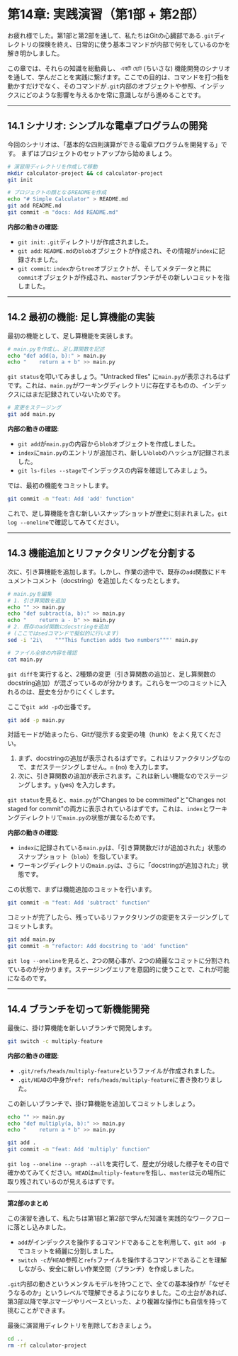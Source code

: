 # 第14章: 実践演習（第1部 + 第2部）

お疲れ様でした。第1部と第2部を通して、私たちはGitの心臓部である`.git`ディレクトリの探検を終え、日常的に使う基本コマンドが内部で何をしているのかを解き明かしました。

この章では、それらの知識を総動員し、 একটি ছোট (ちいさな) 機能開発のシナリオを通して、学んだことを実践に繋げます。ここでの目的は、コマンドを打つ指を動かすだけでなく、そのコマンドが`.git`内部のオブジェクトや参照、インデックスにどのような影響を与えるかを常に意識しながら進めることです。

---
## 14.1 シナリオ: シンプルな電卓プログラムの開発

今回のシナリオは、「基本的な四則演算ができる電卓プログラムを開発する」です。
まずはプロジェクトのセットアップから始めましょう。

```bash
# 演習用ディレクトリを作成して移動
mkdir calculator-project && cd calculator-project
git init

# プロジェクトの顔となるREADMEを作成
echo "# Simple Calculator" > README.md
git add README.md
git commit -m "docs: Add README.md"
```
**内部の動きの確認**:
- `git init`: `.git`ディレクトリが作成されました。
- `git add`: `README.md`の`blob`オブジェクトが作成され、その情報が`index`に記録されました。
- `git commit`: `index`から`tree`オブジェクトが、そしてメタデータと共に`commit`オブジェクトが作成され、`master`ブランチがその新しいコミットを指しました。

---
## 14.2 最初の機能: 足し算機能の実装

最初の機能として、足し算機能を実装します。

```bash
# main.pyを作成し、足し算関数を記述
echo "def add(a, b):" > main.py
echo "    return a + b" >> main.py
```

`git status`を叩いてみましょう。"Untracked files" に`main.py`が表示されるはずです。これは、`main.py`がワーキングディレクトリに存在するものの、インデックスにはまだ記録されていないためです。

```bash
# 変更をステージング
git add main.py
```
**内部の動きの確認**:
- `git add`が`main.py`の内容から`blob`オブジェクトを作成しました。
- `index`に`main.py`のエントリが追加され、新しい`blob`のハッシュが記録されました。
- `git ls-files --stage`でインデックスの内容を確認してみましょう。

では、最初の機能をコミットします。
```bash
git commit -m "feat: Add 'add' function"
```
これで、足し算機能を含む新しいスナップショットが歴史に刻まれました。`git log --oneline`で確認してみてください。

---
## 14.3 機能追加とリファクタリングを分割する

次に、引き算機能を追加します。しかし、作業の途中で、既存の`add`関数にドキュメントコメント（docstring）を追加したくなったとします。

```bash
# main.pyを編集
# 1. 引き算関数を追加
echo "" >> main.py
echo "def subtract(a, b):" >> main.py
echo "    return a - b" >> main.py
# 2. 既存のadd関数にdocstringを追加
# (ここではsedコマンドで擬似的に行います)
sed -i '2i\    """This function adds two numbers"""' main.py

# ファイル全体の内容を確認
cat main.py
```
`git diff`を実行すると、2種類の変更（引き算関数の追加と、足し算関数のdocstring追加）が混ざっているのが分かります。これらを一つのコミットに入れるのは、歴史を分かりにくくします。

ここで`git add -p`の出番です。
```bash
git add -p main.py
```
対話モードが始まったら、Gitが提示する変更の塊（hunk）をよく見てください。
1.  まず、docstringの追加が表示されるはずです。これはリファクタリングなので、まだステージングしません。`n` (no) を入力します。
2.  次に、引き算関数の追加が表示されます。これは新しい機能なのでステージングします。`y` (yes) を入力します。

`git status`を見ると、`main.py`が"Changes to be committed"と"Changes not staged for commit"の両方に表示されているはずです。これは、`index`とワーキングディレクトリで`main.py`の状態が異なるためです。

**内部の動きの確認**:
- `index`に記録されている`main.py`は、「引き算関数だけが追加された」状態のスナップショット（`blob`）を指しています。
- ワーキングディレクトリの`main.py`は、さらに「docstringが追加された」状態です。

この状態で、まずは機能追加のコミットを行います。
```bash
git commit -m "feat: Add 'subtract' function"
```

コミットが完了したら、残っているリファクタリングの変更をステージングしてコミットします。
```bash
git add main.py
git commit -m "refactor: Add docstring to 'add' function"
```

`git log --oneline`を見ると、2つの関心事が、2つの綺麗なコミットに分割されているのが分かります。ステージングエリアを意図的に使うことで、これが可能になるのです。

---
## 14.4 ブランチを切って新機能開発

最後に、掛け算機能を新しいブランチで開発します。
```bash
git switch -c multiply-feature
```
**内部の動きの確認**:
- `.git/refs/heads/multiply-feature`というファイルが作成されました。
- `.git/HEAD`の中身が`ref: refs/heads/multiply-feature`に書き換わりました。

この新しいブランチで、掛け算機能を追加してコミットしましょう。
```bash
echo "" >> main.py
echo "def multiply(a, b):" >> main.py
echo "    return a * b" >> main.py

git add .
git commit -m "feat: Add 'multiply' function"
```

`git log --oneline --graph --all`を実行して、歴史が分岐した様子をその目で確かめてみてください。`HEAD`は`multiply-feature`を指し、`master`は元の場所に取り残されているのが見えるはずです。

---
**第2部のまとめ**

この演習を通して、私たちは第1部と第2部で学んだ知識を実践的なワークフローに落とし込みました。
- `add`がインデックスを操作するコマンドであることを利用して、`git add -p`でコミットを綺麗に分割しました。
- `switch -c`が`HEAD`参照と`refs`ファイルを操作するコマンドであることを理解しながら、安全に新しい作業空間（ブランチ）を作成しました。

`.git`内部の動きというメンタルモデルを持つことで、全ての基本操作が「なぜそうなるのか」というレベルで理解できるようになりました。この土台があれば、第3部以降で学ぶマージやリベースといった、より複雑な操作にも自信を持って挑むことができます。

最後に演習用ディレクトリを削除しておきましょう。
```bash
cd ..
rm -rf calculator-project
```
